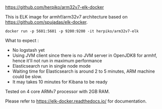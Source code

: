 https://github.com/herpiko/arm32v7-elk-docker

This is ELK image for armhf/arm32v7 architecture based on https://github.com/spujadas/elk-docker.

```
docker run -p 5601:5601 -p 9200:9200 -it herpiko/arm32v7-elk
```

What to expect :

- No logstash yet
- Using JVM client since there is no JVM server in OpenJDK8 for armhf, hence it'll not run in maximum performance
- Elasticsearch run in single node mode
- Waiting time for Elasticsearch is around 2 to 5 minutes, ARM machine could be slow.
- It may takes 10 minutes for Kibana to be ready

Tested on 4 core ARMv7 processor with 2GB RAM.

 Please refer to https://elk-docker.readthedocs.io/ for documentation.
